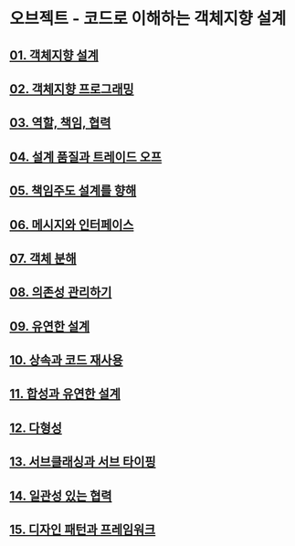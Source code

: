# 오브젝트 - 코드로 이해하는 객체지향 설계

## [01. 객체지향 설계](./doc/chapter_01.md)

## [02. 객체지향 프로그래밍](./doc/chapter_02.md)

## [03. 역할, 책임, 협력](./doc/chapter_03.md)

## [04. 설계 품질과 트레이드 오프](./doc/chapter_04.md)

## [05. 책임주도 설계를 향해](./doc/chapter_05.md)

## [06. 메시지와 인터페이스](./doc/chapter_06.md)

## [07. 객체 분해](./doc/chapter_07.md)

## [08. 의존성 관리하기](./doc/chapter_08.md)

## [09. 유연한 설계](./doc/chapter_09.md)

## [10. 상속과 코드 재사용](./doc/chapter_10.md)

## [11. 합성과 유연한 설계](./doc/chapter_11.md)

## [12. 다형성](./doc/chapter_12.md)

## [13. 서브클래싱과 서브 타이핑](./doc/chapter_13.md)

## [14. 일관성 있는 협력](./doc/chapter_14.md)

## [15. 디자인 패턴과 프레임워크](./doc/chapter_15.md)
